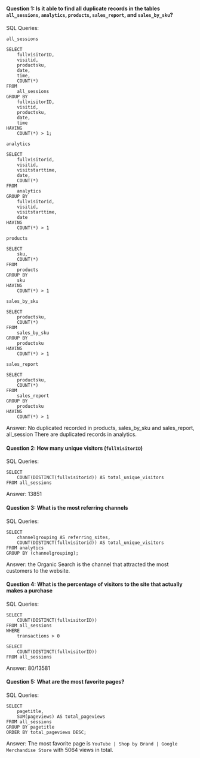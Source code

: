 #### Question 1: Is it able to find all duplicate records in the tables `all_sessions`, `analytics`, `products`, `sales_report`, and `sales_by_sku`?

SQL Queries: 

`all_sessions`
```
SELECT 
	fullvisitorID,
	visitid,
	productsku,
	date,
	time,
	COUNT(*)
FROM 
	all_sessions
GROUP BY
	fullvisitorID,
	visitid,
	productsku,
	date,
	time
HAVING
	COUNT(*) > 1;
```

`analytics`
```
SELECT
	fullvisitorid,
	visitid,
	visitstarttime,
	date,
	COUNT(*)
FROM
	analytics
GROUP BY
	fullvisitorid,
	visitid,
	visitstarttime,
	date
HAVING
	COUNT(*) > 1
```

`products`
```
SELECT
	sku,
	COUNT(*)
FROM
	products
GROUP BY
	sku
HAVING
	COUNT(*) > 1
```
`sales_by_sku`
```
SELECT
	productsku,
	COUNT(*)
FROM
	sales_by_sku
GROUP BY
	productsku
HAVING
	COUNT(*) > 1
```
`sales_report`
```
SELECT
	productsku,
	COUNT(*)
FROM
	sales_report
GROUP BY
	productsku
HAVING
	COUNT(*) > 1
```
Answer: No duplicated recorded in products, sales_by_sku and sales_report, all_session
There are duplicated records in analytics.

#### Question 2: How many unique visitors (`fullVisitorID`)

SQL Queries:
```
SELECT 
	COUNT(DISTINCT(fullvisitorid)) AS total_unique_visitors
FROM all_sessions

```
Answer: 13851



#### Question 3: What is the most referring channels

SQL Queries:
```
SELECT 
	channelgrouping AS referring_sites,
	COUNT(DISTINCT(fullvisitorid)) AS total_unique_visitors
FROM analytics
GROUP BY (channelgrouping);
```

Answer: the Organic Search is the channel that attracted the most customers to the website.



#### Question 4: What is the percentage of visitors to the site that actually makes a purchase

SQL Queries:
```
SELECT 
	COUNT(DISTINCT(fullvisitorID)) 
FROM all_sessions
WHERE
	transactions > 0

SELECT 
	COUNT(DISTINCT(fullvisitorID)) 
FROM all_sessions
```

Answer: 80/13581

#### Question 5: What are the most favorite pages?

SQL Queries:
```
SELECT
	pagetitle,
	SUM(pageviews) AS total_pageviews
FROM all_sessions
GROUP BY pagetitle
ORDER BY total_pageviews DESC;
```
Answer: The most favorite page is `YouTube | Shop by Brand | Google Merchandise Store` with 5064 views in total.

